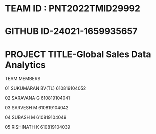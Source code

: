 # TEAM ID : PNT2022TMID29992

# GITHUB ID-24021-1659935657
# PROJECT TITLE-Global Sales Data Analytics

TEAM MEMBERS

01 SUKUMARAN BV(TL)
610819104052


02 SARAVANA G 
610819104041


03 SARVESH M 
610819104042


04 SUBASH M 
610819104049


05 RISHINATH K
610819104039
